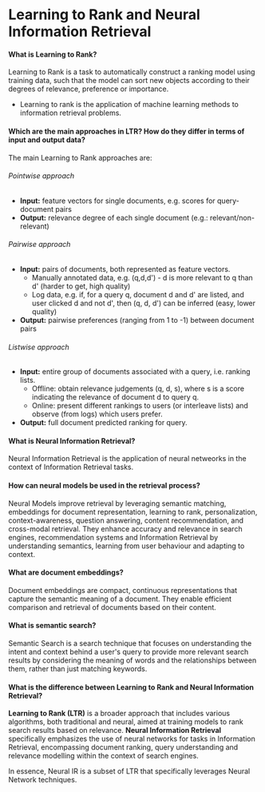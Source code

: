 # Learning to Rank and Neural Information Retrieval

#### What is Learning to Rank?

Learning to Rank is a task to automatically construct a ranking model using training data, such that the model can sort new objects according to their degrees of relevance, preference or importance.

- Learning to rank is the application of machine learning methods to information retrieval problems.


#### Which are the main approaches in LTR? How do they differ in terms of input and output data?

The main Learning to Rank approaches are:

###### Pointwise approach
- **Input:** feature vectors for single documents, e.g. scores for query-document pairs
- **Output:** relevance degree of each single document (e.g.: relevant/non-relevant)

###### Pairwise approach
- **Input:** pairs of documents, both represented as feature vectors.
    - Manually annotated data, e.g. (q,d,d') - d is more relevant to q than d' (harder to get, high quality)
    - Log data, e.g. if, for a query q, document d and d' are listed, and user clicked d and not d', then (q, d, d') can be inferred (easy, lower quality)
- **Output:** pairwise preferences (ranging from 1 to -1) between document pairs

###### Listwise approach
- **Input:** entire group of documents associated with a query, i.e. ranking lists.
    - Offline: obtain relevance judgements (q, d, s), where s is a score indicating the relevance of document d to query q.
    - Online: present different rankings to users (or interleave lists) and observe (from logs) which users prefer.
- **Output:** full document predicted ranking for query.

#### What is Neural Information Retrieval?

Neural Information Retrieval is the application of neural netweorks in the context of Information Retrieval tasks.

#### How can neural models be used in the retrieval process?

Neural Models improve retrieval by leveraging semantic matching, embeddings for document representation, learning to rank, personalization, context-awareness, question answering, content recommendation, and cross-modal retrieval. They enhance accuracy and relevance in search engines, recommendation systems and Information Retrieval by understanding semantics, learning from user behaviour and adapting to context.


#### What are document embeddings?

Document embeddings are compact, continuous representations that capture the semantic meaning of a document. They enable efficient comparison and retrieval of documents based on their content.


#### What is semantic search?

Semantic Search is a search technique that focuses on understanding the intent and context behind a user's query to provide more relevant search results by considering the meaning of words and the relationships between them, rather than just matching keywords.


#### What is the difference between Learning to Rank and Neural Information Retrieval?

**Learning to Rank (LTR)** is a broader approach that includes various algorithms, both traditional and neural, aimed at training models to rank search results based on relevance. **Neural Information Retrieval** specifically emphasizes the use of neural networks for tasks in Information Retrieval, encompassing document ranking, query understanding and relevance modelling within the context of search engines.

In essence, Neural IR is a subset of LTR that specifically leverages Neural Network techniques.